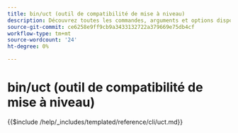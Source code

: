 ```yaml
---
title: bin/uct (outil de compatibilité de mise à niveau)
description: Découvrez toutes les commandes, arguments et options disponibles pour l’outil de ligne de commande bin/uct.
source-git-commit: ce6258e9ff9cb9a3433132722a379669e75db4cf
workflow-type: tm+mt
source-wordcount: '24'
ht-degree: 0%

---
```


# bin/uct (outil de compatibilité de mise à niveau)

{{$include /help/_includes/templated/reference/cli/uct.md}}
